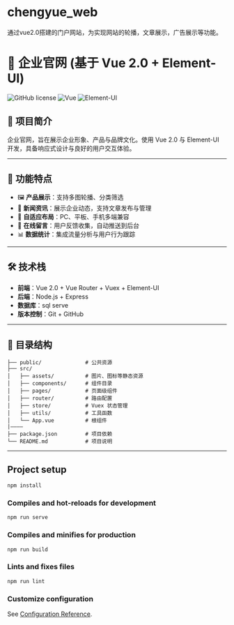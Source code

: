 # chengyue_web
通过vue2.0搭建的门户网站，为实现网站的轮播，文章展示，广告展示等功能。
# 🏡 企业官网 (基于 Vue 2.0 + Element-UI)

![GitHub license](https://img.shields.io/badge/license-MIT-blue.svg)
![Vue](https://img.shields.io/badge/Vue-2.0-brightgreen.svg)
![Element-UI](https://img.shields.io/badge/Element--UI-2.15.0-blue.svg)

## 📖 项目简介
企业官网，旨在展示企业形象、产品与品牌文化。使用 Vue 2.0 与 Element-UI 开发，具备响应式设计与良好的用户交互体验。

---

## 🚀 功能特点
- 🖼️ **产品展示**：支持多图轮播、分类筛选  
- 📝 **新闻资讯**：展示企业动态，支持文章发布与管理  
- 📱 **自适应布局**：PC、平板、手机多端兼容  
- 💌 **在线留言**：用户反馈收集，自动推送到后台  
- 📊 **数据统计**：集成流量分析与用户行为跟踪  

---

## 🛠️ 技术栈
- **前端**：Vue 2.0 + Vue Router + Vuex + Element-UI  
- **后端**：Node.js + Express 
- **数据库**：sql serve 
- **版本控制**：Git + GitHub  

---

## 📂 目录结构
```plaintext
├── public/              # 公共资源
├── src/
│   ├── assets/          # 图片、图标等静态资源
│   ├── components/      # 组件目录
│   ├── pages/           # 页面级组件
│   ├── router/          # 路由配置
│   ├── store/           # Vuex 状态管理
│   ├── utils/           # 工具函数
│   └── App.vue          # 根组件
|————
├── package.json         # 项目依赖
└── README.md            # 项目说明
```
---


## Project setup
```
npm install
```

### Compiles and hot-reloads for development
```
npm run serve
```

### Compiles and minifies for production
```
npm run build
```

### Lints and fixes files
```
npm run lint
```

### Customize configuration
See [Configuration Reference](https://cli.vuejs.org/config/).
